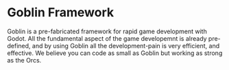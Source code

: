 # Goblin Framework

Goblin is a pre-fabricated framework for rapid game development with Godot. All the fundamental aspect of the game developemnt is already pre-defined, and by using Goblin
all the development-pain is very efficient, and effective. We believe you can code as small as Goblin but working as strong as the Orcs.
